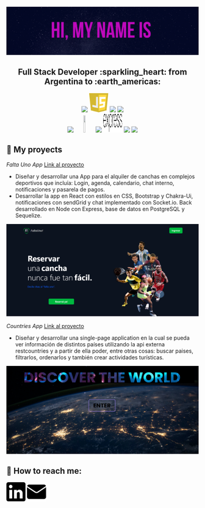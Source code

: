 
![My Name is Ailin Macchia](https://github.com/AilinMacchia/AilinMacchia/blob/main/assets/AilinMacchia.gif)
<h2 align="center">
Full Stack Developer :sparkling_heart: from Argentina to :earth_americas:
</h2>

<p align="center">
  <img width="10%" src="https://www.vectorlogo.zone/logos/w3_html5/w3_html5-ar21.svg">
  <img width="10%" height="50px" src="https://github.com/AilinMacchia/AilinMacchia/blob/main/logos/javascript-1.svg">
  <img width="10%" src="https://www.vectorlogo.zone/logos/git-scm/git-scm-ar21.svg">
  <img width="10%" src="https://www.vectorlogo.zone/logos/getbootstrap/getbootstrap-ar21.svg">
  <br />
  <img width="10%" src="https://www.vectorlogo.zone/logos/reactjs/reactjs-ar21.svg">
  <img width="10%" height="45" src="https://cdn.worldvectorlogo.com/logos/redux.svg">
  <img width="10%" src="https://www.vectorlogo.zone/logos/nodejs/nodejs-ar21.svg">
  <img  width="10%" height="50px" src="https://github.com/AilinMacchia/AilinMacchia/blob/main/logos/expressjs.svg">
  <img width="10%" src="https://www.vectorlogo.zone/logos/postgresql/postgresql-ar21.svg">
  <img width="10%" src="https://www.vectorlogo.zone/logos/sequelizejs/sequelizejs-ar21.svg">
  <br />
</p>

## :pushpin: My proyects

*Falta Uno App* <a href="https://falta-uno-henry.vercel.app/"> Link al proyecto</a>

- Diseñar y desarrollar una App para el alquiler de canchas en complejos deportivos que incluía: Login, agenda, calendario, chat interno, notificaciones y pasarela de pagos.
- Desarrollar la app en React con estilos en CSS, Bootstrap y Chakra-Ui, notificaciones con sendGrid y chat implementado con Socket.io. Back desarrollado en Node con Express, base de datos en PostgreSQL y Sequelize.

<p>
  <a><img src="https://github.com/AilinMacchia/AilinMacchia/blob/main/images/FaltaUno.png"></a>
</p>

*Countries App* <a href="https://pi-countries-ailinmacchia.vercel.app/"> Link al proyecto</a>

- Diseñar y desarrollar una single-page application en la cual se pueda ver información de distintos países utilizando la api externa restcountries y a partir de ella poder, entre otras cosas: buscar paises, filtrarlos, ordenarlos y también crear actividades turísticas.

<p>
  <a><img src="https://github.com/AilinMacchia/AilinMacchia/blob/main/images/CountriesApp.png"></a>
</p>

## :paperclip: How to reach me:
<span>
<a href="https://www.linkedin.com/in/ailinmacchiadev/"><img  height="50px" src="https://github.com/AilinMacchia/AilinMacchia/blob/main/logos/61109.png"></a>
<a href="mailto:macchia.ailin@gmail.com"><img  height="50px"  src="https://github.com/AilinMacchia/AilinMacchia/blob/main/logos/2258570.png"></a>
</span>
